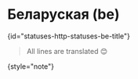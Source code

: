 # Беларуская (be)
{id="statuses-http-statuses-be-title"}



> All lines are translated 😊
>
{style="note"}

